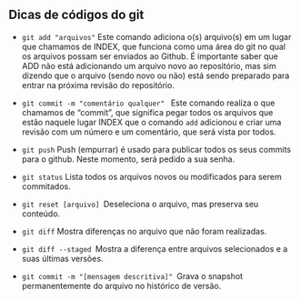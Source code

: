## Dicas de códigos do git

- `git add "arquivos"` Este comando adiciona o(s) arquivo(s) em um lugar que chamamos de INDEX, que funciona como uma área do git no qual os arquivos possam ser enviados ao Github. É importante saber que ADD não está adicionando um arquivo novo ao repositório, mas sim dizendo que o arquivo (sendo novo ou não) está sendo preparado para entrar na próxima revisão do repositório.


- `git commit -m "comentário qualquer" ` Este comando realiza o que chamamos de “commit”, que significa pegar todos os arquivos que estão naquele lugar INDEX que o comando `add` adicionou e criar uma revisão com um número e um comentário, que será vista por todos.


- `git push` Push (empurrar) é usado para publicar todos os seus commits para o github. Neste momento, será pedido a sua senha.


- `git status` Lista todos os arquivos novos ou modificados para serem commitados.
- `git reset [arquivo] `Deseleciona o arquivo, mas preserva seu conteúdo.
- `git diff` Mostra diferenças no arquivo que não foram realizadas.
- `git diff --staged `Mostra a diferença entre arquivos selecionados e a suas últimas  versões.
- `git commit -m "[mensagem descritiva]" `Grava o snapshot permanentemente do arquivo no histórico de versão.
